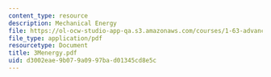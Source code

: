 ```yaml
---
content_type: resource
description: Mechanical Energy
file: https://ol-ocw-studio-app-qa.s3.amazonaws.com/courses/1-63-advanced-fluid-dynamics-of-the-environment-fall-2002/d3002eae9b079a0997bad01345cd8e5c_3Menergy.pdf
file_type: application/pdf
resourcetype: Document
title: 3Menergy.pdf
uid: d3002eae-9b07-9a09-97ba-d01345cd8e5c
---
```

